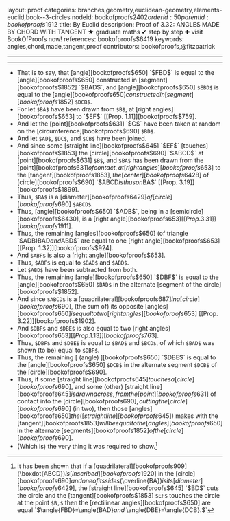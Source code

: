 layout: proof
categories: branches,geometry,euclidean-geometry,elements-euclid,book--3-circles
nodeid: bookofproofs$2402
orderid: 50
parentid: bookofproofs$1912
title: By Euclid
description:  Proof of 3.32: ANGLES MADE BY CHORD WITH TANGENT &#9733; graduate maths &#10004; step by step &#10010; visit BookOfProofs now!
references: bookofproofs$6419
keywords: angles,chord,made,tangent,proof
contributors: bookofproofs,@fitzpatrick

---


---



* That is to say, that [angle][bookofproofs$650] `$FBD$` is equal to the [angle][bookofproofs$650] constructed in [segment][bookofproofs$1852] `$BAD$`, and [angle][bookofproofs$650] `$EBD$` is equal to the [angle][bookofproofs$650] constructed in [segment][bookofproofs$1852] `$DCB$`.
* For let `$BA$` have been drawn from `$B$`, at [right angles][bookofproofs$653] to `$EF$` [[Prop. 1.11]][bookofproofs$759].
* And let the [point][bookofproofs$631] `$C$` have been taken at random on the [circumference][bookofproofs$690] `$BD$`.
* And let `$AD$`, `$DC$`, and `$CB$` have been joined.
* And since some [straight line][bookofproofs$645] `$EF$` [touches][bookofproofs$1853] the [circle][bookofproofs$690] `$ABCD$` at [point][bookofproofs$631] `$B$`, and `$BA$` has been drawn from the [point][bookofproofs$631] of contact, at [right angles][bookofproofs$653] to the [tangent][bookofproofs$1853], the [center][bookofproofs$6428] of [circle][bookofproofs$690] `$ABCD$` is thus on `$BA$` [[Prop. 3.19]][bookofproofs$1899].
* Thus, `$BA$` is a [diameter][bookofproofs$6429] of [circle][bookofproofs$690] `$ABCD$`.
* Thus, [angle][bookofproofs$650] `$ADB$`, being in a [semicircle][bookofproofs$6430], is a [right angle][bookofproofs$653] [[Prop. 3.31]][bookofproofs$1911].
* Thus, the remaining [angles][bookofproofs$650] (of triangle `$ADB$`) `$BAD$` and `$ABD$` are equal to one [right angle][bookofproofs$653] [[Prop. 1.32]][bookofproofs$924].
* And `$ABF$` is also a [right angle][bookofproofs$653].
* Thus, `$ABF$` is equal to `$BAD$` and `$ABD$`.
* Let `$ABD$` have been subtracted from both.
* Thus, the remaining [angle][bookofproofs$650] `$DBF$` is equal to the [angle][bookofproofs$650] `$BAD$` in the alternate [segment of the circle][bookofproofs$1852].
* And since `$ABCD$` is a [quadrilateral][bookofproofs$687] in a [circle][bookofproofs$690], (the sum of) its opposite [angles][bookofproofs$650] is equal to two [right angles][bookofproofs$653] [[Prop. 3.22]][bookofproofs$1902].
* And `$DBF$` and `$DBE$` is also equal to two [right angles][bookofproofs$653] [[Prop. 1.13]][bookofproofs$763].
* Thus, `$DBF$` and `$DBE$` is equal to `$BAD$` and `$BCD$`, of which `$BAD$` was shown (to be) equal to `$DBF$`.
* Thus, the remaining [ (angle) ][bookofproofs$650] `$DBE$` is equal to the [angle][bookofproofs$650] `$DCB$` in the alternate segment `$DCB$` of the [circle][bookofproofs$690].
* Thus, if some [straight line][bookofproofs$645] touches a [circle][bookofproofs$690], and some (other) [straight line][bookofproofs$645] is drawn across, from the [point][bookofproofs$631] of contact into the [circle][bookofproofs$690], cutting the [circle][bookofproofs$690] (in two), then those [angles][bookofproofs$650] the ([straight line][bookofproofs$645]) makes with the [tangent][bookofproofs$1853] will be equal to the [angles][bookofproofs$650] in the alternate [segments][bookofproofs$1852] of the [circle][bookofproofs$690].
* (Which is) the very thing it was required to show.[^1]

[^1]: It has been shown that if a [quadrilateral][bookofproofs$909] ($\boxdot{ABCD}$) is [inscribed][bookofproofs$1920] in the [circle][bookofproofs$690] and one of its sides ($\overline{BA}$) is its [diameter][bookofproofs$6429], the [straight line][bookofproofs$645] `$BD$` cuts the circle and the [tangent][bookofproofs$1853] `$EF$` touches the circle at the point `$B,$` then the [rectilinear angles][bookofproofs$650] are equal `$\angle{FBD}=\angle{BAD}$` and `$ \angle{DBE}=\angle{DCB}.$`
